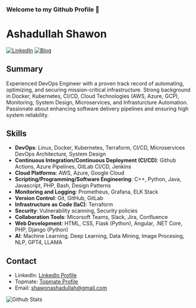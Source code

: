 ### Welcome to my Github Profile 👋

<!--
**shawon100/shawon100** is a ✨ _special_ ✨ repository because its `README.md` (this file) appears on your GitHub profile.

Here are some ideas to get you started:

- 🔭 I’m currently working as a Software Engineer
- 🌱 I’m currently learning ...
- 👯 I’m looking to collaborate on ...
- 🤔 I’m looking for help with ...
- 💬 Ask me about ...
- 📫 How to reach me: ...
- 😄 Pronouns: ...
- ⚡ Fun fact: ...
-->

# Ashadullah Shawon
[![LinkedIn](https://img.shields.io/badge/LinkedIn-Ashadullah%20Shawon-blue)](https://www.linkedin.com/in/ashadullah-shawon-b51606aa/)
[![Blog](https://img.shields.io/badge/Blog-shawonruet-green)](https://shawonruet.com)


## Summary

Experienced DevOps Engineer with a proven track record of automating, optimizing, and securing mission-critical infrastructure. Strong background in Docker, Kubernetes, CI/CD, Cloud Technologies (AWS, Azure, GCP), Monitoring, System Design, Microservices, and Infrasturcture Automation. Passionate about enhancing software delivery pipelines and ensuring high system reliability.

## Skills

- **DevOps**: Linux, Docker, Kubernetes, Terraform, CI/CD, Microservices DevOps Architecture, System Design
- **Continuous Integration/Continuous Deployment (CI/CD)**: Github Actions, Azure Pipelines, GitLab CI/CD, Jenkins
- **Cloud Platforms**: AWS, Azure, Google Cloud
- **Scripting/Programming/Software Engineering**: C++, Python, Java, Javascript, PHP, Bash, Design Patterns
- **Monitoring and Logging**: Prometheus, Grafana, ELK Stack
- **Version Control**: Git, GitHub, GitLab
- **Infrastructure as Code (IaC)**: Terraform
- **Security**: Vulnerability scanning, Security policies
- **Collaboration Tools**: Micorsoft Teams, Slack, Jira, Confluence
- **Web Development**: HTML, CSS, Flask (Python), Angular, .NET Core, PHP, Django (Python)
- **AI**: Machine Learning, Deep Learning, Data Mining, Image Procesing, NLP, GPT4, LLAMA


## Contact

- LinkedIn: [LinkedIn Profile](https://www.linkedin.com/in/ashadullah-shawon-b51606aa/)
- Topmate: [Topmate Profile](https://topmate.io/ashadullah_shawon/431602)
- Email: shawonashadullah@gmail.com
  
![Github Stats](https://github-readme-stats.vercel.app/api?username=shawon100)
